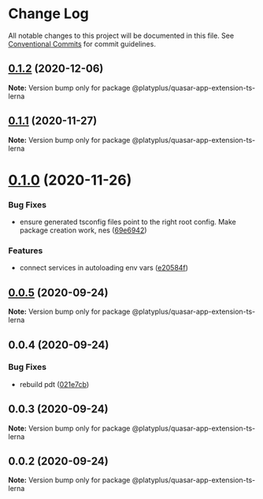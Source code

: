 # Change Log

All notable changes to this project will be documented in this file.
See [Conventional Commits](https://conventionalcommits.org) for commit guidelines.

## [0.1.2](https://github.com/platyplus/platydev/compare/@platyplus/quasar-app-extension-ts-lerna@0.1.1...@platyplus/quasar-app-extension-ts-lerna@0.1.2) (2020-12-06)

**Note:** Version bump only for package @platyplus/quasar-app-extension-ts-lerna





## [0.1.1](https://github.com/platyplus/platydev/compare/@platyplus/quasar-app-extension-ts-lerna@0.1.0...@platyplus/quasar-app-extension-ts-lerna@0.1.1) (2020-11-27)

**Note:** Version bump only for package @platyplus/quasar-app-extension-ts-lerna





# [0.1.0](https://github.com/platyplus/platydev/compare/@platyplus/quasar-app-extension-ts-lerna@0.0.5...@platyplus/quasar-app-extension-ts-lerna@0.1.0) (2020-11-26)


### Bug Fixes

* ensure generated tsconfig files point to the right root config. Make package creation work, nes ([69e6942](https://github.com/platyplus/platydev/commit/69e6942417fac3865a6719694cb85da18e7aa00f))


### Features

* connect services in autoloading env vars ([e20584f](https://github.com/platyplus/platydev/commit/e20584f228ba6d3a6fc707bc25c2e1a25798d9b4))





## [0.0.5](https://github.com/platyplus/platydev/compare/@platyplus/quasar-app-extension-ts-lerna@0.0.4...@platyplus/quasar-app-extension-ts-lerna@0.0.5) (2020-09-24)

**Note:** Version bump only for package @platyplus/quasar-app-extension-ts-lerna





## 0.0.4 (2020-09-24)


### Bug Fixes

* rebuild pdt ([021e7cb](https://github.com/platyplus/platydev/commit/021e7cb617ad0fe251d134395196050f64c72d08))





## 0.0.3 (2020-09-24)

**Note:** Version bump only for package @platyplus/quasar-app-extension-ts-lerna





## 0.0.2 (2020-09-24)

**Note:** Version bump only for package @platyplus/quasar-app-extension-ts-lerna
